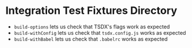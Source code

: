 # Integration Test Fixtures Directory

- `build-options` lets us check that TSDX's flags work as expected
- `build-withConfig` lets us check that `tsdx.config.js` works as expected
- `build-withBabel` lets us check that `.babelrc` works as expected
